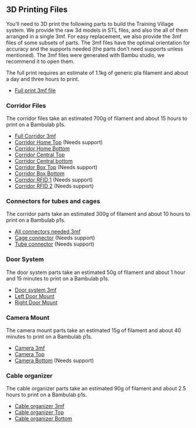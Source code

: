 ## 3D Printing Files

You’ll need to 3D print the following parts to build the Training Village system. We provide the raw 3d models in STL files, and also the all of them arranged in a single 3mf. For easy replacement, we also provide the 3mf files of some subsets of parts. The 3mf files have the optimal orientation for accuracy and the supports needed (the parts don’t need supports unless mentioned).
The 3mf files were generated with Bambu studio, we recommend it to open them.

The full print requires an estimate of 1.1kg of generic pla filament and about a day and three hours to print.

- [Full print 3mf file][Full print]

### Corridor Files

The corridor files take an estimated 700g of filament and about 15 hours to print on a Bambulab p1s.

- [Full Corridor 3mf][Corridor 3mf]
- [Corridor Home Top][Home Top] (Needs support)
- [Corridor Home Bottom][Home Bottom]
- [Corridor Central Top][Central Top]
- [Corridor Central bottom][Central Bottom]
- [Corridor Box Top][Cage Top] (Needs support)
- [Corridor Box Bottom][Cage Bottom]
- [Corridor RFID 1][RFID1] (Needs support)
- [Corridor RFID 2][RFID2] (Needs support)

### Connectors for tubes and cages

The corridor parts take an estimated 300g of filament and about 10 hours to print on a Bambulab p1s.

- [All connectors needed 3mf][Connectors 3mf]
- [Cage connector][Cage connector] (Needs support)
- [Tube connector][Tube connector] (Needs support)

### Door System

The door system parts take an estimated 50g of filament and about 1 hour and 15 minutes to print on a Bambulab p1s.

- [Door system 3mf][Door 3mf]
- [Left Door Mount][Left Door]
- [Right Door Mount][Right Door]

### Camera Mount

The camera mount parts take an estimated 15g of filament and about 40 minutes to print on a Bambulab p1s.

- [Camera 3mf][Camera 3mf]
- [Camera Top][Camera Top]
- [Camera Bottom][Camera Bottom] (Needs support)

### Cable organizer

The cable organizer parts take an estimated 90g of filament and about 2.5 hours to print on a Bambulab p1s.

- [Cable organizer 3mf][Cable organizer 3mf]
- [Cable organizer Top][Cable organizer Top]
- [Cable organizer Bottom][Cable organizer Bottom]

[Full print]: /_static/3mf/full_print.3mf
[Corridor 3mf]: /_static/3mf/corridor.3mf
[Connectors 3mf]: /_static/3mf/connectors.3mf
[Door 3mf]: /_static/3mf/door_system.3mf
[Camera 3mf]: /_static/3mf/camera.3mf
[Cable organizer 3mf]: /_static/3mf/cables.3mf
[Home Top]: /_static/stl/corridor/corridor_home_top.stl
[Home Bottom]: /_static/stl/corridor/corridor_home_bottom.stl
[Central Top]: /_static/stl/corridor/corridor_central_top.stl
[Central Bottom]: /_static/stl/corridor/corridor_central_bottom.stl
[Cage Top]:/_static/stl/corridor/corridor_box_top.stl
[Cage Bottom]:/_static/stl/corridor/corridor_box_bottom.stl
[RFID1]:/_static/stl/corridor/corridor_RFID1.stl
[RFID2]:/_static/stl/corridor/corridor_RFID2.stl
[Cage connector]:/_static/stl/connectors/connector_cage.stl
[Tube connector]:/_static/stl/connectors/connector_tube.stl
[Left Door]:/_static/stl/door_system/door_system_left.stl
[Right Door]:/_static/stl/door_system/door_system_right.stl
[Camera Top]:/_static/stl/camera/camera_top.stl
[Camera Bottom]:/_static/stl/camera/camera_bottom.stl
[Cable organizer Top]:/_static/stl/cables/cables_top.stl
[Cable organizer Bottom]:/_static/stl/cables/cables_bottom.stl
